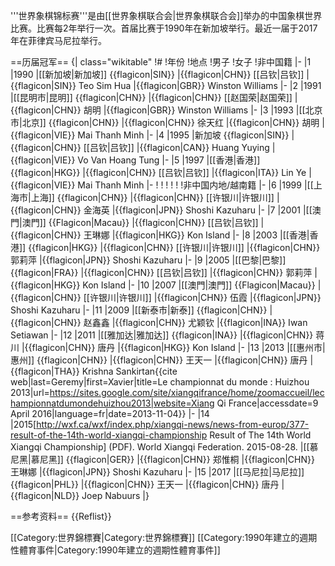 '''世界象棋锦标赛'''是由[[世界象棋联合会|世界象棋联合会]]举办的中国象棋世界比赛。比赛每2年举行一次。首届比赛于1990年在新加坡举行。最近一届于2017年在菲律宾马尼拉举行。

==历届冠军==
{| class="wikitable"
!#
!年份
!地点
!男子
!女子
!非中国籍
|-
|1
|1990
|[[新加坡|新加坡]] {{flagicon|SIN}}
|{{flagicon|CHN}} [[吕钦|吕钦]]
|{{flagicon|SIN}} Teo Sim Hua
|{{flagicon|GBR}} Winston Williams
|-
|2
|1991
|[[昆明市|昆明]] {{flagicon|CHN}}
|{{flagicon|CHN}} [[赵国荣|赵国荣]]
|{{flagicon|CHN}} 胡明
|{{flagicon|GBR}} Winston Williams
|-
|3
|1993
|[[北京市|北京]] {{flagicon|CHN}}
|{{flagicon|CHN}} 徐天红
|{{flagicon|CHN}} 胡明
|{{flagicon|VIE}} Mai Thanh Minh
|-
|4
|1995
|新加坡 {{flagicon|SIN}}
|{{flagicon|CHN}} [[吕钦|吕钦]]
|{{flagicon|CAN}} Huang Yuying
|{{flagicon|VIE}} Vo Van Hoang Tung 
|-
|5
|1997
|[[香港|香港]] {{flagicon|HKG}}
|{{flagicon|CHN}} [[吕钦|吕钦]]
|{{flagicon|ITA}} Lin Ye
|{{flagicon|VIE}} Mai Thanh Minh
|-
!
!
!
!
!
!非中国内地/越南籍
|-
|6
|1999
|[[上海市|上海]] {{flagicon|CHN}}
|{{flagicon|CHN}} [[许银川|许银川]]
|{{flagicon|CHN}} 金海英
|{{flagicon|JPN}} Shoshi Kazuharu
|-
|7
|2001
|[[澳門|澳門]] {{Flagicon|Macau}}
|{{flagicon|CHN}} [[吕钦|吕钦]]
|{{flagicon|CHN}} 王琳娜
|{{flagicon|HKG}} Kon Island
|-
|8
|2003
|[[香港|香港]] {{flagicon|HKG}}
|{{flagicon|CHN}} [[许银川|许银川]]
|{{flagicon|CHN}} 郭莉萍
|{{flagicon|JPN}} Shoshi Kazuharu
|-
|9
|2005
|[[巴黎|巴黎]] {{flagicon|FRA}}
|{{flagicon|CHN}} [[吕钦|吕钦]]
|{{flagicon|CHN}} 郭莉萍
|{{flagicon|HKG}} Kon Island
|-
|10
|2007
|[[澳門|澳門]] {{Flagicon|Macau}}
|{{flagicon|CHN}} [[许银川|许银川]]
|{{flagicon|CHN}} 伍霞
|{{flagicon|JPN}} Shoshi Kazuharu
|-
|11
|2009
|[[新泰市|新泰]] {{flagicon|CHN}}
|{{flagicon|CHN}} 赵鑫鑫
|{{flagicon|CHN}} 尤颖钦
|{{flagicon|INA}} Iwan Setiawan
|-
|12
|2011
|[[雅加达|雅加达]] {{flagicon|INA}}
|{{flagicon|CHN}} 蒋川
|{{flagicon|CHN}} 唐丹
|{{flagicon|HKG}} Kon Island
|-
|13
|2013
|[[惠州市|惠州]] {{flagicon|CHN}}
|{{flagicon|CHN}} 王天一 
|{{flagicon|CHN}} 唐丹
|{{flagicon|THA}} Krishna Sankirtan<ref>{{cite web|last=Geremy|first=Xavier|title=Le championnat du monde : Huizhou 2013|url=https://sites.google.com/site/xiangqifrance/home/zoomaccueil/lechampionnatdumondehuizhou2013|website=Xiang Qi France|accessdate=9 April 2016|language=fr|date=2013-11-04}}</ref>
|-
|14
|2015<ref>[http://wxf.ca/wxf/index.php/xiangqi-news/news-from-europ/377-result-of-the-14th-world-xiangqi-championship Result of The 14th World Xiangqi Championship] (PDF). World Xiangqi Federation. 2015-08-28.</ref>
|[[慕尼黑|慕尼黑]] {{flagicon|GER}}
|{{flagicon|CHN}} 郑惟桐
|{{flagicon|CHN}} 王琳娜
|{{flagicon|JPN}} Shoshi Kazuharu
|-
|15
|2017
|[[马尼拉|马尼拉]] {{flagicon|PHL}}
|{{flagicon|CHN}} 王天一
|{{flagicon|CHN}} 唐丹
|{{flagicon|NLD}} Joep Nabuurs
|}

==参考资料==
{{Reflist}}

[[Category:世界錦標賽|Category:世界錦標賽]]
[[Category:1990年建立的週期性體育事件|Category:1990年建立的週期性體育事件]]